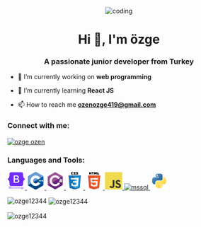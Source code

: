 <p align="center">
  <img alt="coding" src="https://media0.giphy.com/media/v1.Y2lkPTc5MGI3NjExY3M0eGdlcmJ5ZWhheGNmamhkc3pycWJrdjdtOTdqbHBtYWQwMm50bCZlcD12MV9pbnRlcm5hbF9naWZfYnlfaWQmY3Q9Zw/RbDKaczqWovIugyJmW/giphy.gif" width="100%" height="400px" />
</p>


<h1 align="center">Hi 👋, I'm özge</h1>
<h3 align="center">A passionate junior developer from Turkey</h3>

- 🔭 I’m currently working on **web programming**

- 🌱 I’m currently learning **React JS**

- 📫 How to reach me **ozenozge419@gmail.com**

<h3 align="left">Connect with me:</h3>
<p align="left">
<a href="https://linkedin.com/in/ozge ozen" target="blank"><img align="center" src="https://raw.githubusercontent.com/rahuldkjain/github-profile-readme-generator/master/src/images/icons/Social/linked-in-alt.svg" alt="ozge ozen" height="30" width="40" /></a>
</p>

<h3 align="left">Languages and Tools:</h3>
<p align="left"> <a href="https://getbootstrap.com" target="_blank" rel="noreferrer"> <img src="https://raw.githubusercontent.com/devicons/devicon/master/icons/bootstrap/bootstrap-plain-wordmark.svg" alt="bootstrap" width="40" height="40"/> </a> <a href="https://www.w3schools.com/cpp/" target="_blank" rel="noreferrer"> <img src="https://raw.githubusercontent.com/devicons/devicon/master/icons/cplusplus/cplusplus-original.svg" alt="cplusplus" width="40" height="40"/> </a> <a href="https://www.w3schools.com/cs/" target="_blank" rel="noreferrer"> <img src="https://raw.githubusercontent.com/devicons/devicon/master/icons/csharp/csharp-original.svg" alt="csharp" width="40" height="40"/> </a> <a href="https://www.w3schools.com/css/" target="_blank" rel="noreferrer"> <img src="https://raw.githubusercontent.com/devicons/devicon/master/icons/css3/css3-original-wordmark.svg" alt="css3" width="40" height="40"/> </a> <a href="https://www.w3.org/html/" target="_blank" rel="noreferrer"> <img src="https://raw.githubusercontent.com/devicons/devicon/master/icons/html5/html5-original-wordmark.svg" alt="html5" width="40" height="40"/> </a> <a href="https://developer.mozilla.org/en-US/docs/Web/JavaScript" target="_blank" rel="noreferrer"> <img src="https://raw.githubusercontent.com/devicons/devicon/master/icons/javascript/javascript-original.svg" alt="javascript" width="40" height="40"/> </a> <a href="https://www.microsoft.com/en-us/sql-server" target="_blank" rel="noreferrer"> <img src="https://www.svgrepo.com/show/303229/microsoft-sql-server-logo.svg" alt="mssql" width="40" height="40"/> </a> <a href="https://www.python.org" target="_blank" rel="noreferrer"> <img src="https://raw.githubusercontent.com/devicons/devicon/master/icons/python/python-original.svg" alt="python" width="40" height="40"/> </a> </p>

<p><img align="left" src="https://github-readme-stats.vercel.app/api/top-langs?username=ozge12344&show_icons=true&locale=en&layout=compact" alt="ozge12344" /></p>

<p>&nbsp;<img align="center" src="https://github-readme-stats.vercel.app/api?username=ozge12344&show_icons=true&locale=en" alt="ozge12344" /></p>

<p><img align="center" src="https://github-readme-streak-stats.herokuapp.com/?user=ozge12344&" alt="ozge12344" /></p>
